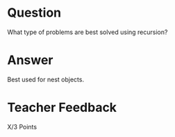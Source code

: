 # Question

What type of problems are best solved using recursion?

# Answer

<!-- Recursion is best used when you don't know the amount of something (a number, word, things...) and needs to be called for. -->

Best used for nest objects.

# Teacher Feedback

X/3 Points